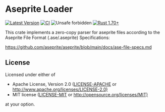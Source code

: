 # Aseprite Loader

[![Latest Version](https://img.shields.io/crates/v/aseprite-loader.svg)](https://crates.io/crates/aseprite-loader)
[![CI](https://img.shields.io/github/actions/workflow/status/bikeshedder/aseprite-loader/rust.yml?logo=github&label=CI)](https://github.com/bikeshedder/aseprite-loader/actions?query=workflow%3ARust)
![Unsafe forbidden](https://img.shields.io/badge/unsafe-forbidden-success.svg "Unsafe forbidden")
[![Rust 1.70+](https://img.shields.io/badge/rustc-1.70+-lightgray.svg "Rust 1.70+")](https://blog.rust-lang.org/2023/06/01/Rust-1.70.0.html)

This crate implements a zero-copy parser for aseprite files according to the
Aseprite File Format (.ase/.aseprite) Specifications:

<https://github.com/aseprite/aseprite/blob/main/docs/ase-file-specs.md>

## License

Licensed under either of

- Apache License, Version 2.0 ([LICENSE-APACHE](../LICENSE-APACHE) or <http://www.apache.org/licenses/LICENSE-2.0)>
- MIT license ([LICENSE-MIT](../LICENSE-MIT) or <http://opensource.org/licenses/MIT)>

at your option.
